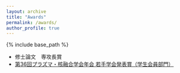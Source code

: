 ```yaml
---
layout: archive
title: "Awards"
permalink: /awards/
author_profile: true
---
```


{% include base_path %}

* 修士論文　専攻長賞
* [第36回プラズマ・核融合学会年会 若手学会発表賞（学生会員部門）]('http://www.jspf.or.jp/award/wakate.html')

